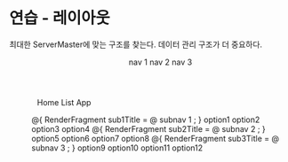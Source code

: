 # 연습 - 레이아웃 


최대한 ServerMaster에 맞는 구조를 찾는다. 
데이터 관리 구조가 더 중요하다. 


<Layout>
    <Header Class="header">
        <div class="logo" />
        <Menu Theme="MenuTheme.Dark" Mode="MenuMode.Horizontal" DefaultSelectedKeys=@(new []{"2"})>
            <MenuItem Key="1">nav 1</MenuItem>
            <MenuItem Key="2">nav 2</MenuItem>
            <MenuItem Key="3">nav 3</MenuItem>
        </Menu>
    </Header>
    <Content Style="padding: 0 50px">
        <Breadcrumb Style=" margin: 16px 0">
            <BreadcrumbItem>Home</BreadcrumbItem>
            <BreadcrumbItem>List</BreadcrumbItem>
            <BreadcrumbItem>App</BreadcrumbItem>
        </Breadcrumb>
        <Layout Class="site-layout-background" Style="padding: 24px 0;">
            <Sider Class="site-layout-background" Width="200">
                <Menu Mode="MenuMode.Inline"
                      DefaultSelectedKeys=@(new[] {"1"})
                      DefaultOpenKeys=@(new[] {"sub1"})
                      Style="height: 100%;">
                    @{ RenderFragment sub1Title =
                        @<span>
                            <Icon Type="user" Theme="outline" />
                            subnav 1
                        </span>; }
                    <SubMenu Key="sub1" Title=sub1Title>
                        <MenuItem Key="1">option1</MenuItem>
                        <MenuItem Key="2">option2</MenuItem>
                        <MenuItem Key="3">option3</MenuItem>
                        <MenuItem Key="4">option4</MenuItem>
                    </SubMenu>
                    @{ RenderFragment sub2Title =
                        @<span>
                            <Icon Type="laptop" Theme="outline" />
                            subnav 2
                        </span>; }
                    <SubMenu Key="sub2" Title=sub2Title>
                        <MenuItem Key="5">option5</MenuItem>
                        <MenuItem Key="6">option6</MenuItem>
                        <MenuItem Key="7">option7</MenuItem>
                        <MenuItem Key="8">option8</MenuItem>
                    </SubMenu>
                    @{ RenderFragment sub3Title =
                        @<span>
                            <Icon Type="notification" Theme="outline" />
                            subnav 3
                        </span>; }
                    <SubMenu Key="sub3" Title=sub3Title>
                        <MenuItem Key="9">option9</MenuItem>
                        <MenuItem Key="10">option10</MenuItem>
                        <MenuItem Key="11">option11</MenuItem>
                        <MenuItem Key="12">option12</MenuItem>
                    </SubMenu>
                </Menu>
            </Sider>
            <Content Style="padding:0 24px; min-height: 280px;">Content</Content>
        </Layout>
    </Content>
    <Footer Style="text-align: center; ">Ant Design ©2018 Created by Ant UED</Footer>
</Layout>

<style>
    #components-layout-demo-top-side .logo {
        width: 120px;
        height: 31px;
        background: rgba(255, 255, 255, 0.2);
        margin: 16px 28px 16px 0;
        float: left;
    }

    .site-layout-background {
        background: #fff;
    }
</style>



